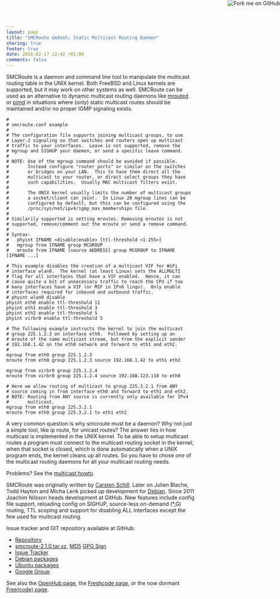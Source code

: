 ```yaml
---
layout: page
title: "SMCRoute &mdash; Static Multicast Routing Daemon"
sharing: true
footer: true
date: 2016-02-17 22:42 +01:00
comments: false
---
```


<a href="https://github.com/troglobit/smcroute"><img style="position: absolute; top: 0; right: 0; border: none; box-shadow: none;" src="https://camo.githubusercontent.com/365986a132ccd6a44c23a9169022c0b5c890c387/68747470733a2f2f73332e616d617a6f6e6177732e636f6d2f6769746875622f726962626f6e732f666f726b6d655f72696768745f7265645f6161303030302e706e67" alt="Fork me on GitHub" data-canonical-src="https://s3.amazonaws.com/github/ribbons/forkme_right_red_aa0000.png"></a>

SMCRoute is a daemon and command line tool to manipulate the multicast
routing table in the UNIX kernel.  Both FreeBSD and Linux kernels are
supported, but it may work on other systems as well.  SMCRoute can be
used as an alternative to dynamic multicast routing daemons like
[mrouted](/mrouted.html) or [pimd](/pimd.html) in situations where
(only) static multicast routes should be maintained and/or no proper
IGMP signaling exists.

    #
    # smcroute.conf example
    #
    # The configuration file supports joining multicast groups, to use
    # Layer-2 signaling so that switches and routers open up multicast
    # traffic to your interfaces.  Leave is not supported, remove the
    # mgroup and SIGHUP your daemon, or send a specific leave command.
    #
    # NOTE: Use of the mgroup command should be avoided if possible.
    #       Instead configure "router ports" or similar on the switches
    #       or bridges on your LAN.  This to have them direct all the
    #       multicast to your router, or direct select groups they have
    #       such capabilities.  Usually MAC multicast filters exist.
    #
    #       The UNIX kernel usually limits the number of multicast groups
    #       a socket/client can joint.  In Linux 20 mgroup lines can be
    #       configured by default, but this can be configured using the
    #       /proc/sys/net/ipv4/igmp_max_memberships file.
    #
    # Similarily supported is setting mroutes. Removing mroutes is not
    # supported, remove/comment out the mroute or send a remove command.
    #
    # Syntax:
    #   phyint IFNAME <disable|enable> [ttl-threshold <1-255>]
    #   mgroup from IFNAME group MCGROUP
    #   mroute from IFNAME [source ADDRESS] group MCGROUP to IFNAME [IFNAME ...]
    
    # This example disables the creation of a multicast VIF for WiFi
    # interface wlan0.  The kernel (at least Linux) sets the ALLMULTI
    # flag for all interfaces that have a VIF enabled.  Hence, it can
    # cause quite a bit of unnecessary traffic to reach the CPU if too
    # many interfaces have a VIF (or MIF in IPv6 lingo).  Only enable
    # interfaces required for inbound and outbound traffic.
    # phyint wlan0 disable
    phyint eth0 enable ttl-threshold 11
    phyint eth1 enable ttl-threshold 3
    phyint eth2 enable ttl-threshold 5
    phyint virbr0 enable ttl-threshold 5
    
    # The following example instructs the kernel to join the multicast
    # group 225.1.2.3 on interface eth0.  Followed by setting up an
    # mroute of the same multicast stream, but from the explicit sender
    # 192.168.1.42 on the eth0 network and forward to eth1 and eth2.
    #
    mgroup from eth0 group 225.1.2.3
    mroute from eth0 group 225.1.2.3 source 192.168.1.42 to eth1 eth2
        
    mgroup from virbr0 group 225.1.2.4
    mroute from virbr0 group 225.1.2.4 source 192.168.123.110 to eth0
    
    # Here we allow routing of multicast to group 225.3.2.1 from ANY
    # source coming in from interface eth0 and forward to eth1 and eth2.
    # NOTE: Routing from ANY source is currently only available for IPv4
    #       multicast.
    mgroup from eth0 group 225.3.2.1
    mroute from eth0 group 225.3.2.1 to eth1 eth2

A very common question is why smcroute must be a daemon?  Why not just
a simple tool, like ip route, for unicast routes?  The answer lies in
how multicast is implemented in the UNIX kernel.  To be able to setup
multicast routes a program must connect to the multicast routing
socket in the kernel, when that socket is closed, which is done
automatically when a UNIX program ends, the kernel cleans up all
routes.  So you have to chose *one* of the multicast routing daemons
for all your multicast routing needs.

Problems?  See the [multicast howto](/multicast-howto.html)

SMCRoute was originally written by
[Carsten Schill](http://www.cschill.de/smcroute/).  Later on Julien
Blache, Todd Hayton and Micha Lenk picked up development for
[Debian](http://alioth.debian.org/projects/smcroute/).  Since 2011
Joachim Nilsson heads development at GitHub.  New features include
config file support, reloading config on SIGHUP, source-less on-demand
(*,G) routing, TTL scoping and support for disabling ALL interfaces
except the few used for multicast routing.

Issue tracker and GIT repository available at GitHub:

   * [Repository](http://github.com/troglobit/smcroute)
   * [smcroute-2.1.0.tar.xz](ftp://troglobit.com/smcroute/smcroute-2.1.0.tar.xz),
     [MD5](ftp://troglobit.com/smcroute/smcroute-2.1.0.tar.xz.md5)
     [GPG Sign](ftp://troglobit.com/smcroute/smcroute-2.1.0.tar.xz.asc)
   * [Issue Tracker](http://github.com/troglobit/smcroute/issues)
   * [Debian packages](http://packages.debian.org/smcroute)
   * [Ubuntu packages](http://packages.ubuntu.com/smcroute)
   * [Google Group](https://groups.google.com/forum/?fromgroups#!forum/smcroute)

See also the [OpenHub page](https://www.openhub.net/p/smcroute/), the
[Freshcode page](http://freshcode.club/projects/smcroute), or the now
dormant [Free(code) page](http://freecode.com/projects/smcroute).
